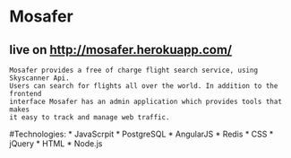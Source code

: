 # Mosafer

##  live on http://mosafer.herokuapp.com/

    Mosafer provides a free of charge flight search service, using Skyscanner Api.
    Users can search for flights all over the world. In addition to the frontend
    interface Mosafer has an admin application which provides tools that makes
    it easy to track and manage web traffic.
    
#Technologies:
    * JavaScrpit    * PostgreSQL
    * AngularJS     * Redis
    * CSS           * jQuery
    * HTML
    * Node.js       
    
    
    
    
